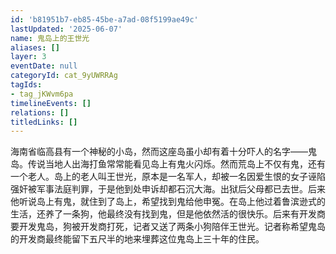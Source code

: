 ```yaml
---
id: 'b81951b7-eb85-45be-a7ad-08f5199ae49c'
lastUpdated: '2025-06-07'
name: 鬼岛上的王世光
aliases: []
layer: 3
eventDate: null
categoryId: cat_9yUWRRAg
tagIds:
- tag_jKWvm6pa
timelineEvents: []
relations: []
titledLinks: []
---
```

海南省临高县有一个神秘的小岛，然而这座岛虽小却有着十分吓人的名字——鬼岛。传说当地人出海打鱼常常能看见岛上有鬼火闪烁。然而荒岛上不仅有鬼，还有一个老人。岛上的老人叫王世光，原本是一名军人，却被一名因爱生恨的女子诬陷强奸被军事法庭判罪，于是他到处申诉却都石沉大海。出狱后父母都已去世。后来他听说岛上有鬼，就住到了岛上，希望找到鬼给他申冤。在岛上他过着鲁滨逊式的生活，还养了一条狗，他最终没有找到鬼，但是他依然活的很快乐。后来有开发商要开发鬼岛，狗被开发商打死，记者又送了两条小狗陪伴王世光。记者称希望鬼岛的开发商最终能留下五尺半的地来埋葬这位鬼岛上三十年的住民。
